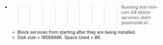 * >>>>>>>>> Running inst-min-con-04-block-services-start-postinstall.sh ...
  * Block services from starting after they are being installed.
  * Disk size = 1856868K. Space Used = 8K.

